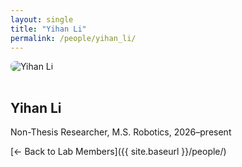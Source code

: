 ```yaml
---
layout: single
title: "Yihan Li"
permalink: /people/yihan_li/
---
```


<img src="{{ site.baseurl }}/assets/images/people/generic-avatar.png" alt="Yihan Li" style="max-width:200px; border-radius:8px; margin-bottom:1rem;">

## Yihan Li

Non-Thesis Researcher, M.S. Robotics, 2026–present

[← Back to Lab Members]({{ site.baseurl }}/people/)

